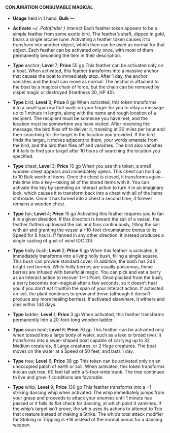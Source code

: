 #### CONJURATION  CONSUMABLE  MAGICAL
- **Usage** held in 1 hand; **Bulk** —
- **Activate** *⬻{ .Pathfinder }* Interact
Each feather token appears to be a simple feather from some
exotic bird. The feather’s shaft, dipped in gold, bears a single
arcane rune. Activating a feather token causes it to transform
into another object, which then can be used as normal for that
object. Each feather can be activated only once, with most of
them permanently becoming the item in their description.

- **Type** anchor; **Level** 7; **Price** 55 gp
This feather can be activated only on a boat. When activated,
this feather transforms into a massive anchor that causes the
boat to immediately stop. After 1 day, the anchor vanishes and
the boat can move as normal. The anchor is attached to the
boat by a magical chain of force, but the chain can be removed
by dispel magic or destroyed (Hardness 30, HP 40).

- **Type** bird; **Level** 3; **Price** 8 gp
When activated, this token transforms into a small sparrow that
waits on your finger for you to relay a message up to 1 minute in
length, along with the name and rough location of a recipient.
The recipient must be someone you have met, and the location
must be somewhere you have visited. After receiving the
message, the bird flies off to deliver it, traveling at 30 miles
per hour and then searching for the target in the location you
provided. If the bird finds the target, it moves adjacent to them, 
your words emanate from the bird, and the bird then flies off
and vanishes. The bird also vanishes if it fails to find your target
after 10 hours of searching the location you specified.

- **Type** chest; **Level** 3; **Price** 10 gp
When you use this token, a small wooden chest appears and
immediately opens. This chest can hold up to 10 Bulk worth
of items. Once the chest is closed, it transforms again—this
time into a key—taking all of the stored items with it. You can
activate this key by spending an Interact action to turn it in an
imaginary lock, which causes it to transform back into a chest
with all of the items still inside. Once it has turned into a chest
a second time, it forever remains a wooden chest. 

- **Type** fan; **Level** 4; **Price** 15 gp
Activating this feather requires you to fan it in a given direction.
If this direction is toward the sail of a vessel, the feather flutters
up toward the sail and fans continuously, filling the sail with air
and granting the vessel a +10-foot circumstance bonus to its
Speed for 8 hours. If fanned in any other direction, it instead
produces a single casting of gust of wind (DC 20).

- **Type** holly bush; **Level** 2; **Price** 6 gp
When this feather is activated, it immediately transforms into a
living holly bush, filling a single square. This bush can provide
standard cover. In addition, the bush has 2d4 bright-red berries.
While holly berries are usually poisonous, these berries are
infused with beneficial magic. You can pick and eat a berry as an
Interact action to recover 1 Hit Point. Once plucked from the bush,
a berry becomes non-magical after a few seconds, so it doesn’t
heal you if you don’t eat it within the span of your Interact action.
If activated on soil, the plant continues to grow and thrive
(although it doesn’t produce any more healing berries). If
activated elsewhere, it withers and dies within 1d4 days.

- **Type** ladder; **Level** 1; **Price** 3 gp
When activated, this feather transforms
permanently into a 20-foot-long wooden ladder.

- **Type** swan boat; **Level** 8; **Price** 76 gp
This feather can be activated only when tossed
into a large body of water, such as a lake or
broad river. It transforms into a swan-shaped
boat capable of carrying up to 32 Medium
creatures, 8 Large creatures, or 2 Huge
creatures. The boat moves on the water at a
Speed of 50 feet, and lasts 1 day.

- **Type** tree; **Level** 6; **Price** 38 gp
This token can be activated only on an unoccupied
patch of earth or soil. When activated, this token transforms
into an oak tree, 60 feet tall with a 5-foot-wide trunk. The tree
continues to live and grow if conditions are favorable.

- **Type** whip; **Level** 9; **Price** 130 gp
This feather transforms into a +1 striking dancing whip when
activated. The whip immediately jumps from your grasp and
proceeds to attack your enemies until 1 minute has passed or it
fails its flat check for dancing, at which point it vanishes. If the
whip’s target isn’t prone, the whip uses its actions to attempt to
Trip that creature instead of making a Strike. The whip’s total
attack modifier for Striking or Tripping is +18 instead of the
normal bonus for a dancing weapon.